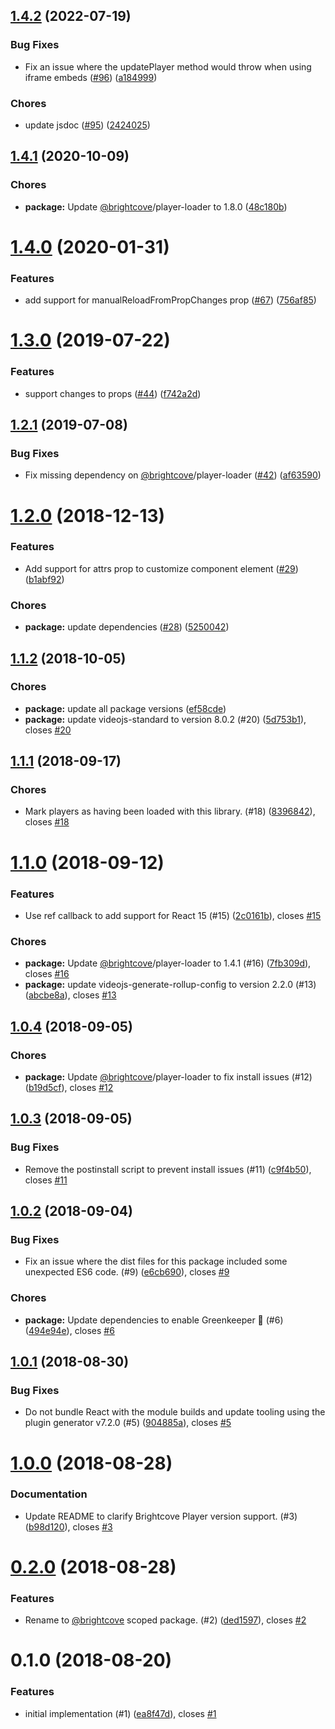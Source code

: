 <a name="1.4.2"></a>
## [1.4.2](https://github.com/brightcove/react-player-loader/compare/v1.4.1...v1.4.2) (2022-07-19)

### Bug Fixes

* Fix an issue where the updatePlayer method would throw when using iframe embeds ([#96](https://github.com/brightcove/react-player-loader/issues/96)) ([a184999](https://github.com/brightcove/react-player-loader/commit/a184999))

### Chores

* update jsdoc ([#95](https://github.com/brightcove/react-player-loader/issues/95)) ([2424025](https://github.com/brightcove/react-player-loader/commit/2424025))

<a name="1.4.1"></a>
## [1.4.1](https://github.com/brightcove/react-player-loader/compare/v1.4.0...v1.4.1) (2020-10-09)

### Chores

* **package:** Update [@brightcove](https://github.com/brightcove)/player-loader to 1.8.0 ([48c180b](https://github.com/brightcove/react-player-loader/commit/48c180b))

<a name="1.4.0"></a>
# [1.4.0](https://github.com/brightcove/react-player-loader/compare/v1.3.0...v1.4.0) (2020-01-31)

### Features

* add support for manualReloadFromPropChanges prop ([#67](https://github.com/brightcove/react-player-loader/issues/67)) ([756af85](https://github.com/brightcove/react-player-loader/commit/756af85))

<a name="1.3.0"></a>
# [1.3.0](https://github.com/brightcove/react-player-loader/compare/v1.2.1...v1.3.0) (2019-07-22)

### Features

* support changes to props ([#44](https://github.com/brightcove/react-player-loader/issues/44)) ([f742a2d](https://github.com/brightcove/react-player-loader/commit/f742a2d))

<a name="1.2.1"></a>
## [1.2.1](https://github.com/brightcove/react-player-loader/compare/v1.2.0...v1.2.1) (2019-07-08)

### Bug Fixes

* Fix missing dependency on [@brightcove](https://github.com/brightcove)/player-loader ([#42](https://github.com/brightcove/react-player-loader/issues/42)) ([af63590](https://github.com/brightcove/react-player-loader/commit/af63590))

<a name="1.2.0"></a>
# [1.2.0](https://github.com/brightcove/react-player-loader/compare/v1.1.2...v1.2.0) (2018-12-13)

### Features

* Add support for attrs prop to customize component element ([#29](https://github.com/brightcove/react-player-loader/issues/29)) ([b1abf92](https://github.com/brightcove/react-player-loader/commit/b1abf92))

### Chores

* **package:** update dependencies ([#28](https://github.com/brightcove/react-player-loader/issues/28)) ([5250042](https://github.com/brightcove/react-player-loader/commit/5250042))

<a name="1.1.2"></a>
## [1.1.2](https://github.com/brightcove/react-player-loader/compare/v1.1.1...v1.1.2) (2018-10-05)

### Chores

* **package:** update all package versions ([ef58cde](https://github.com/brightcove/react-player-loader/commit/ef58cde))
* **package:** update videojs-standard to version 8.0.2 (#20) ([5d753b1](https://github.com/brightcove/react-player-loader/commit/5d753b1)), closes [#20](https://github.com/brightcove/react-player-loader/issues/20)

<a name="1.1.1"></a>
## [1.1.1](https://github.com/brightcove/react-player-loader/compare/v1.1.0...v1.1.1) (2018-09-17)

### Chores

* Mark players as having been loaded with this library. (#18) ([8396842](https://github.com/brightcove/react-player-loader/commit/8396842)), closes [#18](https://github.com/brightcove/react-player-loader/issues/18)

<a name="1.1.0"></a>
# [1.1.0](https://github.com/brightcove/react-player-loader/compare/v1.0.4...v1.1.0) (2018-09-12)

### Features

* Use ref callback to add support for React 15 (#15) ([2c0161b](https://github.com/brightcove/react-player-loader/commit/2c0161b)), closes [#15](https://github.com/brightcove/react-player-loader/issues/15)

### Chores

* **package:** Update [@brightcove](https://github.com/brightcove)/player-loader to 1.4.1 (#16) ([7fb309d](https://github.com/brightcove/react-player-loader/commit/7fb309d)), closes [#16](https://github.com/brightcove/react-player-loader/issues/16)
* **package:** update videojs-generate-rollup-config to version 2.2.0 (#13) ([abcbe8a](https://github.com/brightcove/react-player-loader/commit/abcbe8a)), closes [#13](https://github.com/brightcove/react-player-loader/issues/13)

<a name="1.0.4"></a>
## [1.0.4](https://github.com/brightcove/react-player-loader/compare/v1.0.3...v1.0.4) (2018-09-05)

### Chores

* **package:** Update [@brightcove](https://github.com/brightcove)/player-loader to fix install issues (#12) ([b19d5cf](https://github.com/brightcove/react-player-loader/commit/b19d5cf)), closes [#12](https://github.com/brightcove/react-player-loader/issues/12)

<a name="1.0.3"></a>
## [1.0.3](https://github.com/brightcove/react-player-loader/compare/v1.0.2...v1.0.3) (2018-09-05)

### Bug Fixes

* Remove the postinstall script to prevent install issues (#11) ([c9f4b50](https://github.com/brightcove/react-player-loader/commit/c9f4b50)), closes [#11](https://github.com/brightcove/react-player-loader/issues/11)

<a name="1.0.2"></a>
## [1.0.2](https://github.com/brightcove/react-player-loader/compare/v1.0.1...v1.0.2) (2018-09-04)

### Bug Fixes

* Fix an issue where the dist files for this package included some unexpected ES6 code. (#9) ([e6cb690](https://github.com/brightcove/react-player-loader/commit/e6cb690)), closes [#9](https://github.com/brightcove/react-player-loader/issues/9)

### Chores

* **package:** Update dependencies to enable Greenkeeper 🌴 (#6) ([494e94e](https://github.com/brightcove/react-player-loader/commit/494e94e)), closes [#6](https://github.com/brightcove/react-player-loader/issues/6)

<a name="1.0.1"></a>
## [1.0.1](https://github.com/brightcove/react-player-loader/compare/v1.0.0...v1.0.1) (2018-08-30)

### Bug Fixes

* Do not bundle React with the module builds and update tooling using the plugin generator v7.2.0 (#5) ([904885a](https://github.com/brightcove/react-player-loader/commit/904885a)), closes [#5](https://github.com/brightcove/react-player-loader/issues/5)

<a name="1.0.0"></a>
# [1.0.0](https://github.com/brightcove/react-player-loader/compare/v0.2.0...v1.0.0) (2018-08-28)

### Documentation

* Update README to clarify Brightcove Player version support. (#3) ([b98d120](https://github.com/brightcove/react-player-loader/commit/b98d120)), closes [#3](https://github.com/brightcove/react-player-loader/issues/3)

<a name="0.2.0"></a>
# [0.2.0](https://github.com/brightcove/react-brightcove-player/compare/v0.1.0...v0.2.0) (2018-08-28)

### Features

* Rename to [@brightcove](https://github.com/brightcove) scoped package. (#2) ([ded1597](https://github.com/brightcove/react-brightcove-player/commit/ded1597)), closes [#2](https://github.com/brightcove/react-brightcove-player/issues/2)

<a name="0.1.0"></a>
# 0.1.0 (2018-08-20)

### Features

* initial implementation (#1) ([ea8f47d](https://github.com/brightcove/react-brightcove-player/commit/ea8f47d)), closes [#1](https://github.com/brightcove/react-brightcove-player/issues/1)

